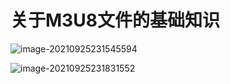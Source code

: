 # 关于M3U8文件的基础知识

![image-20210925231545594](关于M3U8文件的基础知识.assets/image-20210925231545594.png)

![image-20210925231831552](关于M3U8文件的基础知识.assets/image-20210925231831552.png)
